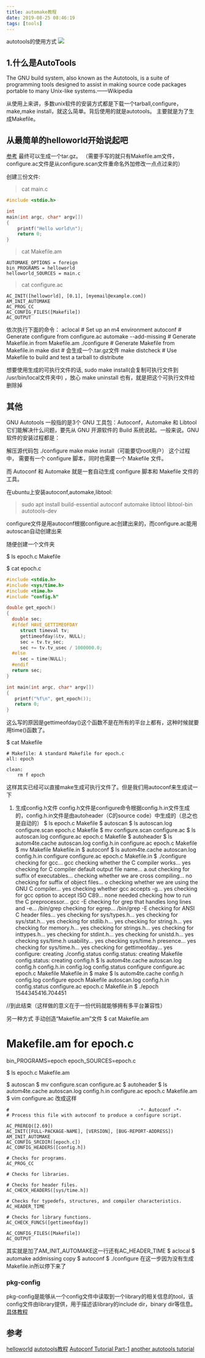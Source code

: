 ```yaml
---
title: automake教程
date: 2019-08-25 08:46:19
tags: [tools]
---
```


autotools的使用方式
![](https://api1.foster57.tk/static/imgs/SeaCliffBridge_ZH-CN5362667487_1920x1080.jpg)
<!--more-->

## 1.什么是AutoTools
The GNU build system, also known as the Autotools, is a suite of programming tools designed to assist in making source code packages portable to many Unix-like systems.——Wikipedia

从使用上来讲，多数unix软件的安装方式都是下载一个tarball,configure，make,make install，就这么简单。背后使用的就是autotools。 主要就是为了生成Makefile。

## 从最简单的helloworld开始说起吧
[参考](https://blog.csdn.net/thalo1204/article/details/49183911) 最终可以生成一个tar.gz。
（需要手写的就只有Makefile.am文件，configure.ac文件是从configure.scan文件重命名外加修改一点点过来的）

创建三份文件:
> cat main.c

```c
#include <stdio.h>

int
main(int argc, char* argv[])
{
    printf("Hello world\n");
    return 0;
}
```

> cat Makefile.am

```
AUTOMAKE_OPTIONS = foreign
bin_PROGRAMS = helloworld
helloworld_SOURCES = main.c
```

> cat configure.ac

```
AC_INIT([helloworld], [0.1], [myemail@example.com])
AM_INIT_AUTOMAKE
AC_PROG_CC
AC_CONFIG_FILES([Makefile])
AC_OUTPUT
```

依次执行下面的命令：
aclocal # Set up an m4 environment
autoconf # Generate configure from configure.ac
automake --add-missing # Generate Makefile.in from Makefile.am
./configure # Generate Makefile from Makefile.in
make dist # 会生成一个.tar.gz文件
make distcheck # Use Makefile to build and test a tarball to distribute

想要使用生成的可执行文件的话, sudo make install(会复制可执行文件到 /usr/bin/local文件夹中) ，放心 make uninstall  也有，就是把这个可执行文件给删除掉


## 其他
GNU Autotools 一般指的是3个 GNU 工具包：Autoconf，Automake 和 Libtool 
它们能解决什么问题，要先从 GNU 开源软件的 Build 系统说起。一般来说。GNU 软件的安装过程都是：

解压源代码包
./configure
make
make install（可能要切root用户）
这个过程中， 需要有一个 configure 脚本，同时也需要一个 Makefile 文件。

而 Autoconf 和 Automake 就是一套自动生成 configure 脚本和 Makefile 文件的工具。

在ubuntu上安装autoconf,automake,libtool:
> sudo apt install build-essential autoconf automake libtool libtool-bin autotools-dev

configure文件是用autoconf根据configure.ac创建出来的，而configure.ac能用autoscan自动创建出来

随便创建一个文件夹

$ ls
epoch.c Makefile

$ cat epoch.c
```c
#include <stdio.h>
#include <sys/time.h>
#include <time.h>
#include "config.h"

double get_epoch()
{
  double sec;
  #ifdef HAVE_GETTIMEOFDAY
     struct timeval tv;
     gettimeofday(&tv, NULL);
     sec = tv.tv_sec;
     sec += tv.tv_usec / 1000000.0;
  #else
     sec = time(NULL);
  #endif
  return sec;
}

int main(int argc, char* argv[])
{
   printf("%f\n", get_epoch());
   return 0;
}
```
这么写的原因是gettimeofday()这个函数不是在所有的平台上都有，这种时候就要用time()函数了。

$ cat Makefile
```
# Makefile: A standard Makefile for epoch.c
all: epoch

clean:
    rm ­f epoch
```
这样其实已经可以直接make生成可执行文件了。但是我们用autoconf来生成试一下

1. 生成config.h文件
config.h文件是configure命令根据config.h.in文件生成的，config.h.in文件是由autoheader（C的source code）中生成的（总之也是自动的）
$ ls 
epoch.c Makefile
$ autoscan
$ ls
autoscan.log  configure.scan  epoch.c  Makefile
$  mv configure.scan configure.ac
$ ls
autoscan.log  configure.ac  epoch.c  Makefile
$ autoheader
$ ls
autom4te.cache  autoscan.log  config.h.in  configure.ac  epoch.c  Makefile
$  mv Makefile Makefile.in
$ autoconf
$ ls
autom4te.cache  autoscan.log  config.h.in  configure  configure.ac  epoch.c  Makefile.in
$ ./configure
checking for gcc... gcc
checking whether the C compiler works... yes
checking for C compiler default output file name... a.out
checking for suffix of executables...
checking whether we are cross compiling... no
checking for suffix of object files... o
checking whether we are using the GNU C compiler... yes
checking whether gcc accepts -g... yes
checking for gcc option to accept ISO C89... none needed
checking how to run the C preprocessor... gcc -E
checking for grep that handles long lines and -e... /bin/grep
checking for egrep... /bin/grep -E
checking for ANSI C header files... yes
checking for sys/types.h... yes
checking for sys/stat.h... yes
checking for stdlib.h... yes
checking for string.h... yes
checking for memory.h... yes
checking for strings.h... yes
checking for inttypes.h... yes
checking for stdint.h... yes
checking for unistd.h... yes
checking sys/time.h usability... yes
checking sys/time.h presence... yes
checking for sys/time.h... yes
checking for gettimeofday... yes
configure: creating ./config.status
config.status: creating Makefile
config.status: creating config.h
$  ls
autom4te.cache  autoscan.log  config.h  config.h.in  config.log  config.status  configure  configure.ac  epoch.c  Makefile  Makefile.in
$ make
$ ls
autom4te.cache  config.h     config.log     configure     epoch    Makefile
autoscan.log    config.h.in  config.status  configure.ac  epoch.c  Makefile.in
$  ./epoch
1544345416.704451

//到此结束（这样做的意义在于一份代码就能够拥有多平台兼容性）


另一种方式
手动创造“Makefile.am”文件
$ cat Makefile.am
# Makefile.am for epoch.c
bin_PROGRAMS=epoch
epoch_SOURCES=epoch.c

$ ls 
epoch.c  Makefile.am

$ autoscan
$  mv configure.scan configure.ac
$ autoheader
$ ls 
autom4te.cache  autoscan.log  config.h.in  configure.ac  epoch.c  Makefile.am
$ vim configure.ac
改成这样
```
#                                               -*- Autoconf -*-
# Process this file with autoconf to produce a configure script.

AC_PREREQ([2.69])
AC_INIT([FULL-PACKAGE-NAME], [VERSION], [BUG-REPORT-ADDRESS])
AM_INIT_AUTOMAKE
AC_CONFIG_SRCDIR([epoch.c])
AC_CONFIG_HEADERS([config.h])

# Checks for programs.
AC_PROG_CC

# Checks for libraries.

# Checks for header files.
AC_CHECK_HEADERS([sys/time.h])

# Checks for typedefs, structures, and compiler characteristics.
AC_HEADER_TIME

# Checks for library functions.
AC_CHECK_FUNCS([gettimeofday])

AC_CONFIG_FILES([Makefile])
AC_OUTPUT
```
其实就是加了AM_INIT_AUTOMAKE这一行还有AC_HEADER_TIME
$ aclocal
$ automake ­­add­missing ­­copy
$ autoconf
$ ./configure 在这一步因为没有生成Makefile.in所以停下来了


### pkg-config
pkg-config是能够从一个config文件中读取到一个library的相关信息的tool，该config文件由library提供，用于描述该library的include dir，binary dir等信息。
[具体教程](https://people.freedesktop.org/~dbn/pkg-config-guide.html)


## 参考
[helloworld](https://thoughtbot.com/blog/the-magic-behind-configure-make-make-install)
[autotools教程](https://www.gnu.org/software/automake/manual/automake.html)
[Autoconf Tutorial Part-1](http://www.idryman.org/blog/2016/03/10/autoconf-tutorial-1/)
[another autotools tutorial](https://digitalleaves.com/blog/2017/12/build-cross-platform-c-project-autotools/)